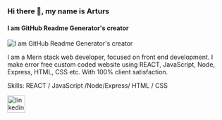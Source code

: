 ### Hi there 👋, my name is Arturs
#### I am GitHub Readme Generator's creator
![I am GitHub Readme Generator's creator](https://media.licdn.com/dms/image/D5616AQHvJFssZYcRKg/profile-displaybackgroundimage-shrink_350_1400/0/1710007817364?e=1715212800&v=beta&t=lFLEPvT9ufeu8LDHSuEl9i-0Uz3_7VX5jbWt0LyY44E)

I am a Mern stack web developer, focused on front end development.
I make error free custom coded website using  REACT, JavaScript, Node, Express, HTML, CSS etc.
With 100% client satisfaction.

Skills:  REACT / JavaScript /Node/Express/ HTML / CSS



[<img src='https://cdn.jsdelivr.net/npm/simple-icons@3.0.1/icons/linkedin.svg' alt='linkedin' height='40'>](https://www.linkedin.com/in/rahim-ashraf-35098a250/)  

